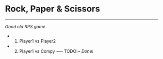 # Rock, Paper & Scissors
---
_Good old RPS game_

 * 1. Player1 vs Player2
 * 2. Player1 vs Compy           ~-- TODO!~ _Done!_
